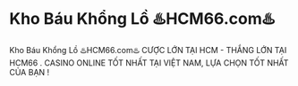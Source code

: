 # Kho Báu Khổng Lồ ♨️HCM66.com♨️

Kho Báu Khổng Lồ ♨️HCM66.com♨️ CƯỢC LỚN TẠI HCM - THẮNG LỚN TẠI HCM66 . CASINO ONLINE TỐT NHẤT TẠI VIỆT NAM, LỰA CHỌN TỐT NHẤT CỦA BẠN !